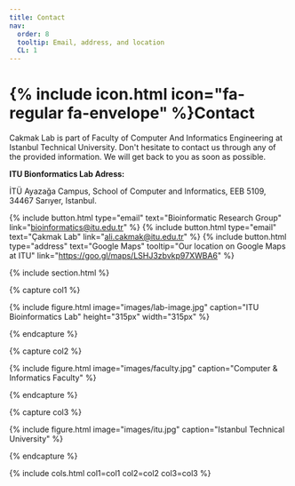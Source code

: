 ```yaml
---
title: Contact
nav:
  order: 8
  tooltip: Email, address, and location
  CL: 1
---
```


# {% include icon.html icon="fa-regular fa-envelope" %}Contact

Cakmak Lab is part of Faculty of Computer And Informatics Engineering at Istanbul Technical University. Don't hesitate to contact us through any of the provided information. We will get back to you as soon as possible.

**ITU Bionformatics Lab Adress:**

İTÜ Ayazağa Campus, School of Computer and Informatics, EEB 5109, 34467 Sarıyer, Istanbul.

{%
  include button.html
  type="email"
  text="Bioinformatic Research Group"
  link="bioinformatics@itu.edu.tr"
%}
{%
  include button.html
  type="email"
  text="Çakmak Lab"
  link="ali.cakmak@itu.edu.tr"
%}
{%
  include button.html
  type="address"
  text="Google Maps"
  tooltip="Our location on Google Maps at ITU"
  link="https://goo.gl/maps/LSHJ3zbvkp97XWBA6"
%}

{% include section.html %}

{% capture col1 %}

{%
  include figure.html
  image="images/lab-image.jpg"
  caption="ITU Bioinformatics Lab"
  height="315px"
  width="315px"
%}

{% endcapture %}

{% capture col2 %}

{%
  include figure.html
  image="images/faculty.jpg"
  caption="Computer & Informatics Faculty"
%}

{% endcapture %}

{% capture col3 %}

{%
  include figure.html
  image="images/itu.jpg"
  caption="Istanbul Technical University"
%}

{% endcapture %}

{% include cols.html col1=col1 col2=col2 col3=col3 %}
